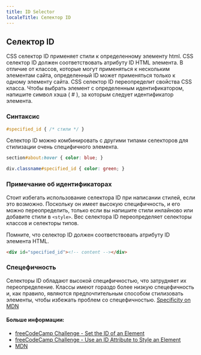 ```yaml
---
title: ID Selector
localeTitle: Селектор ID
---
```


## Селектор ID
CSS cелектор ID применяет стили к определенному элементу html. CSS cелектор ID должен соответствовать атрибуту ID HTML элемента.
В отличие от классов, которые могут применяться к нескольким элементам сайта, определенный ID может применяться только к одному элементу сайта.
CSS cелектор ID переопределит свойства CSS класса.
Чтобы выбрать элемент с определенным идентификатором, напишите символ хэша ( # ), за которым следует идентификатор элемента.

### Синтаксис
```css
#specified_id { /* стили */ }
```
Селектор ID можно комбинировать с другими типами селекторов для стилизации очень специфичного элемента.
```css
section#about:hover { color: blue; }

div.classname#specified_id { color: green; }
```

### Примечание об идентификаторах
Стоит избегать использование селектора ID при написании стилей, если это возможно. Поскольку он имеет высокую специфичность, и его можно переопределить, только если вы напишите стили инлайново или добавите стили в ```<style>```. Вес селектора ID переопределяет селекторы классов и селекторы типов.

Помните, что селектор ID должен соответствовать атрибуту ID элемента HTML.
```html
<div id="specified_id"><!-- content --></div>
```

### Спецефичность
Селекторы ID обладают высокой специфичностью, что затрудняет их переопределение. Классы имеют гораздо более низкую спецефичность и, как правило, являются предпочтительным способом стилизовать элементы, чтобы избежать проблем со спецефичностью. [Specificity on MDN](https://developer.mozilla.org/en-US/docs/Web/CSS/Specificity)

#### Больше информации:
* [freeCodeCamp Challenge - Set the ID of an Element](https://www.freecodecamp.org/challenges/set-the-id-of-an-element)
* [freeCodeCamp Challenge - Use an ID Attribute to Style an Element](https://www.freecodecamp.org/challenges/use-an-id-attribute-to-style-an-element)
* [MDN](https://developer.mozilla.org/en-US/docs/Web/CSS/ID_selectors)
